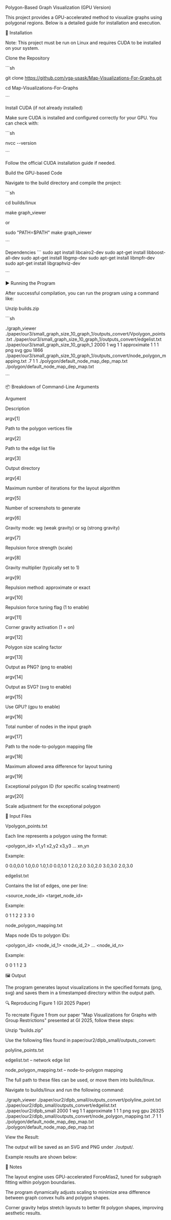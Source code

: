 Polygon-Based Graph Visualization (GPU Version)

This project provides a GPU-accelerated method to visualize graphs using polygonal regions. Below is a detailed guide for installation and execution.

🔧 Installation

Note: This project must be run on Linux and requires CUDA to be installed on your system.

Clone the Repository

\`\`\`sh

git clone https://github.com/vga-usask/Map-Visualizations-For-Graphs.git 

cd Map-Visualizations-For-Graphs

\`\`\`

Install CUDA (if not already installed)

Make sure CUDA is installed and configured correctly for your GPU. You can check with:

\`\`\`sh

nvcc \--version

\`\`\`

Follow the official CUDA installation guide if needed.

Build the GPU-based Code

Navigate to the build directory and compile the project:

\`\`\`sh

cd builds/linux

make graph\_viewer

or 

sudo "PATH=$PATH" make graph_viewer 

\`\`\`

Dependencies
\`\`\`
sudo apt install libcairo2-dev
sudo apt-get install libboost-all-dev
sudo apt-get install libgmp-dev
sudo apt-get install libmpfr-dev
sudo apt-get install libgraphviz-dev

\`\`\`

▶️ Running the Program

After successful compilation, you can run the program using a command like:

Unzip builds.zip

\`\`\`sh

./graph\_viewer ./paper/our3/small\_graph\_size\_10\_graph\_1/outputs\_convert/Vpolygon\_points.txt ./paper/our3/small\_graph\_size\_10\_graph\_1/outputs\_convert/edgelist.txt ./paper/our3/small\_graph\_size\_10\_graph\_1 2000 1 wg 1 1 approximate 1 1 1 png svg gpu 1866 ./paper/our3/small\_graph\_size\_10\_graph\_1/outputs\_convert/node\_polygon\_mapping.txt .7 1 1 ./polygon/default\_node\_map\_dep\_map.txt ./polygon/default\_node\_map\_dep\_map.txt

\`\`\`

📦 Breakdown of Command-Line Arguments

Argument

Description

argv\[1\]

Path to the polygon vertices file

argv\[2\]

Path to the edge list file

argv\[3\]

Output directory

argv\[4\]

Maximum number of iterations for the layout algorithm

argv\[5\]

Number of screenshots to generate

argv\[6\]

Gravity mode: wg (weak gravity) or sg (strong gravity)

argv\[7\]

Repulsion force strength (scale)

argv\[8\]

Gravity multiplier (typically set to 1\)

argv\[9\]

Repulsion method: approximate or exact

argv\[10\]

Repulsion force tuning flag (1 to enable)

argv\[11\]

Corner gravity activation (1 \= on)

argv\[12\]

Polygon size scaling factor

argv\[13\]

Output as PNG? (png to enable)

argv\[14\]

Output as SVG? (svg to enable)

argv\[15\]

Use GPU? (gpu to enable)

argv\[16\]

Total number of nodes in the input graph

argv\[17\]

Path to the node-to-polygon mapping file

argv\[18\]

Maximum allowed area difference for layout tuning

argv\[19\]

Exceptional polygon ID (for specific scaling treatment)

argv\[20\]

Scale adjustment for the exceptional polygon

📂 Input Files

Vpolygon\_points.txt

Each line represents a polygon using the format:

\<polygon\_id\> x1,y1 x2,y2 x3,y3 ... xn,yn

Example:

0 0.0,0.0 1.0,0.0 1.0,1.0 0.0,1.0 1 2.0,2.0 3.0,2.0 3.0,3.0 2.0,3.0

edgelist.txt

Contains the list of edges, one per line:

\<source\_node\_id\> \<target\_node\_id\>

Example:

0 1 1 2 2 3 3 0

node\_polygon\_mapping.txt

Maps node IDs to polygon IDs:

\<polygon\_id\> \<node\_id\_1\> \<node\_id\_2\> ... \<node\_id\_n\>

Example:

0 0 1 1 2 3

🖼️ Output

The program generates layout visualizations in the specified formats (png, svg) and saves them in a timestamped directory within the output path.

🔍 Reproducing Figure 1 (GI 2025 Paper)

To recreate Figure 1 from our paper "Map Visualizations for Graphs with Group Restrictions" presented at GI 2025, follow these steps:

Unzip “builds.zip”

Use the following files found in paper/our2/dlpb\_small/outputs\_convert:

polyline\_points.txt

edgelist.txt – network edge list

node\_polygon\_mapping.txt – node-to-polygon mapping

The full path to these files can be used, or move them into builds/linux.

Navigate to builds/linux and run the following command:

./graph\_viewer ./paper/our2/dlpb\_small/outputs\_convert/polyline\_point.txt ./paper/our2/dlpb\_small/outputs\_convert/edgelist.txt ./paper/our2/dlpb\_small 2000 1 wg 1 1 approximate 1 1 1 png svg gpu 26325 ./paper/our2/dlpb\_small/outputs\_convert/node\_polygon\_mapping.txt .7 1 1 ./polygon/default\_node\_map\_dep\_map.txt ./polygon/default\_node\_map\_dep\_map.txt 

View the Result:

The output will be saved as an SVG and PNG under ./output/.

Example results are shown below:

📌 Notes

The layout engine uses GPU-accelerated ForceAtlas2, tuned for subgraph fitting within polygon boundaries.

The program dynamically adjusts scaling to minimize area difference between graph convex hulls and polygon shapes.

Corner gravity helps stretch layouts to better fit polygon shapes, improving aesthetic results.  
